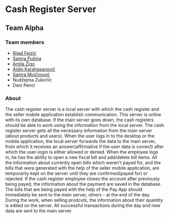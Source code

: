 # Cash Register Server
## Team Alpha

### Team members
* [Rijad Fejzić](https://github.com/rfejzic1)
* [Samra Pušina](https://github.com/spusina1)
* [Amila Žigo](https://github.com/azigo12)
* [Ajdin Karahasanović](https://github.com/akarahasan3)
* [Samra Mujčinović](https://github.com/SamraMujcinovic)
* Nudžejma Zukorlić
* Deni Pencl

### About

The cash register server is a local server with which the cash register and the seller mobile application establish communication. This server is online with its own database. If the main server goes down, the cash registers should be able to work using the information from the local server. The cash register server gets all the necessary information from the main server (about products and users). When the user logs in to the desktop or the mobile application, the local server forwards the data to the main server, from which it receives an answer(affirmative if the user data is correct) after which the user-login is either allowed or denied. When the employee logs in, he has the ability to open a new fiscal bill and add/delete bill items. All the information about currently open bills which weren't payed for, and the bills that were generated with the help of the seller mobile application, are temporarily kept on the server until they are confirmed(payed for) or rejected. If the cash register employee closes the account after previously being payed, the information about the payment are saved in the database. The bills that are being payed with the help of the Pay App should immediately be sent to the main server, others - at the end of the day. During the work, when selling prodcuts, the information about their quantity is edited on the server. All successful transactions during the day and new data are sent to the main server.

